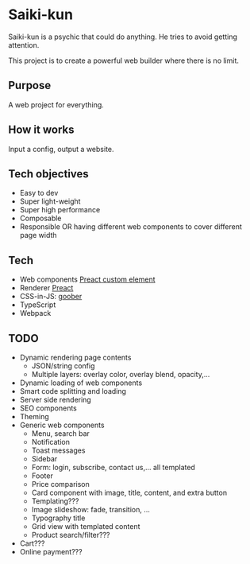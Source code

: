 # Saiki-kun

Saiki-kun is a psychic that could do anything. He tries to avoid getting attention.

This project is to create a powerful web builder where there is no limit.

## Purpose

A web project for everything.

## How it works

Input a config, output a website.

## Tech objectives

- Easy to dev
- Super light-weight
- Super high performance
- Composable
- Responsible OR having different web components to cover different page width

## Tech

- Web components [Preact custom element](https://github.com/preactjs/preact-custom-element)
- Renderer [Preact](https://github.com/preactjs/preact)
- CSS-in-JS: [goober](https://www.npmjs.com/package/goober)
- TypeScript
- Webpack

## TODO

- Dynamic rendering page contents
  - JSON/string config
  - Multiple layers: overlay color, overlay blend, opacity,...
- Dynamic loading of web components
- Smart code splitting and loading
- Server side rendering
- SEO components
- Theming
- Generic web components
  - Menu, search bar
  - Notification
  - Toast messages
  - Sidebar
  - Form: login, subscribe, contact us,... all templated
  - Footer
  - Price comparison
  - Card component with image, title, content, and extra button
  - Templating???
  - Image slideshow: fade, transition, ...
  - Typography title
  - Grid view with templated content
  - Product search/filter???
- Cart???
- Online payment???

